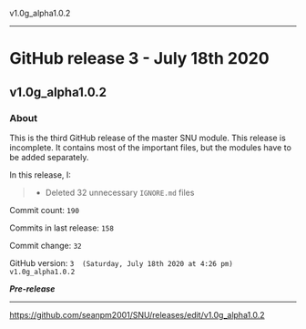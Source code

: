 v1.0g_alpha1.0.2

***

# GitHub release 3 - July 18th 2020

## v1.0g_alpha1.0.2

### About

This is the third GitHub release of the master SNU module. This release is incomplete. It contains most of the important files, but the modules have to be added separately.

In this release, I:

> * Deleted 32 unnecessary `IGNORE.md` files

Commit count: `190`

Commits in last release: `158`

Commit change: `32`

GitHub version: `3  (Saturday, July 18th 2020 at 4:26 pm) v1.0g_alpha1.0.2`

***Pre-release***

***

https://github.com/seanpm2001/SNU/releases/edit/v1.0g_alpha1.0.2

